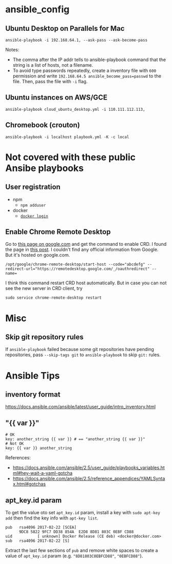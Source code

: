 # ansible_config
## Ubuntu Desktop on Parallels for Mac
```shell
ansible-playbook -i 192.168.64.1, --ask-pass --ask-become-pass
```

Notes:
- The comma after the IP addr tells to ansible-playbook command that the string is a list of hosts, not a filename.
- To avoid type passwords repeatedly, create a inventory file with `600` permission
  and write `192.168.64.5 ansible_become_pass=passwd` to the file.
  Then, pass the file with `-i` flag.

## Ubuntu instances on AWS/GCE
```shell
ansible-playbook cloud_ubuntu_desktop.yml -i 110.111.112.113,
```

## Chromebook (crouton)
```shell
ansible-playbook -i localhost playbook.yml -K -c local
```

# Not covered with these public Ansibe playbooks
## User registration
- npm
  - `npm adduser`
- docker
  - [`docker login`](https://docs.docker.com/engine/reference/commandline/login/)

## Enable Chrome Remote Desktop
Go to [this page on google.com](https://remotedesktop.google.com/headless) and get the command to enable CRD.
I found the page in [this post](https://groups.google.com/d/msg/gce-discussion/tN9oZs8xWps/b2PtOBTeAQAJ).
I couldn't find any official information from Google. But it's hosted on google.com.

```shell
/opt/google/chrome-remote-desktop/start-host --code="abcdefg" --redirect-url="https://remotedesktop.google.com/_/oauthredirect" --name=
```

I think this command restart CRD host automatically. But in case you can not see the new server in CRD client, try

```shell
sudo service chrome-remote-desktop restart
```

# Misc
## Skip git repository rules
If `ansible-playbook` failed because some git repositories have pending repositories,
pass `--skip-tags git` to `ansible-playbook` to skip `git:` rules.

# Ansible Tips
## inventory format
https://docs.ansible.com/ansible/latest/user_guide/intro_inventory.html

## "{{ var }}"

```
# OK
key: another_string {{ var }} # == "another_string {{ var }}"
# Not OK
key: {{ var }} another_string
```

References:
- https://docs.ansible.com/ansible/2.5/user_guide/playbooks_variables.html#hey-wait-a-yaml-gotcha
- https://docs.ansible.com/ansible/2.5/reference_appendices/YAMLSyntax.html#gotchas

## apt_key.id param
To get the value oto set `apt_key.id` param, install a key with `sudo apt-key add` then
find the key info with `apt-key list`.

```
pub   rsa4096 2017-02-22 [SCEA]
      9DC8 5822 9FC7 DD38 854A  E2D8 8D81 803C 0EBF CD88
uid           [ unknown] Docker Release (CE deb) <docker@docker.com>
sub   rsa4096 2017-02-22 [S]
```

Extract the last few sections of `pub` and remove white spaces to create a value of `apt_key.id` param
(e.g. `"8D81803C0EBFCD88"`, `"0EBFCD88"`).
